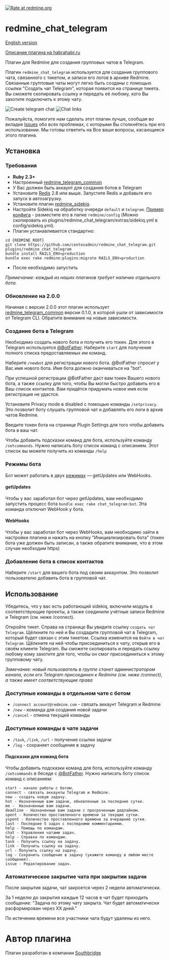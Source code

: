 [![Rate at redmine.org](http://img.shields.io/badge/rate%20at-redmine.org-blue.svg?style=flat)](http://www.redmine.org/plugins/redmine_chat_telegram)
# redmine_chat_telegram

[English version](README.md)

[Описание плагина на habrahabr.ru](https://habrahabr.ru/company/southbridge/blog/281044/)

Плагин для Redmine для создания групповых чатов в Telegram.

Плагин `redmine_chat_telegram` используется для создания группового чата, связанного с тикетом, и записи его логов в архиве Redmine. Связанные групповые чаты могут легко быть созданы с помощью ссылки "Создать чат Telegram", которая появится на странице тикета. Вы сможете скопировать ссылку и передать её любому, кого Вы захотите подключить к этому чату.

![Create telegram chat](https://github.com/centosadmin/redmine_chat_telegram/raw/master/assets/images/create-link.png)
![Chat links](https://github.com/centosadmin/redmine_chat_telegram/raw/master/assets/images/chat-links.png)

Пожалуйста, помогите нам сделать этот плагин лучше, сообщая во вкладке [Issues](https://github.com/centosadmin/redmine_chat_telegram/issues) обо всех проблемах, с которыми Вы столкнётесь при его использовании. Мы готовы ответить на Все ваши вопросы, касающиеся этого плагина.

## Установка

### Требования

* **Ruby 2.3+**
* Настроенный [redmine_telegram_common](https://github.com/centosadmin/redmine_telegram_common)
* У Вас должен быть аккаунт для создания ботов в Telegram
* Установите [Redis](https://redis.io) 2.8 или выше. Запустите Redis и добавьте его запуск в автозагрузку.
* Установите плагин [redmine_sidekiq](https://github.com/ogom/redmine_sidekiq).
* Настройте Sidekiq на обработку очереди `default` и `telegram`. [Пример конфига](https://github.com/centosadmin/redmine_chat_telegram/blob/master/extras/sidekiq.yml) - разместите его в папке `redmine/config`
(Можно скопировать из plugins/redmine_chat_telegram/extras/sidekiq.yml в config/sidekiq.yml).
* Плагин устанавливается стандартно:

```
cd {REDMINE_ROOT}
git clone https://github.com/centosadmin/redmine_chat_telegram.git plugins/redmine_chat_telegram
bundle install RAILS_ENV=production
bundle exec rake redmine:plugins:migrate RAILS_ENV=production
```
* После необходимо запустить

*Примечание: каждый из наших плагинов требует наличие отдельного бота.*

### Обновление на 2.0.0

Начиная с версии 2.0.0 этот плагин использует [redmine_telegram_common](https://github.com/centosadmin/redmine_telegram_common)
версии 0.1.0, в которой ушли от зависимости от Telegram CLI. Обратите внимание на новые зависимости.

### Создание бота в Telegram

Необходимо создать нового бота и получить его токен.
Для этого в Telegram используется [@BotFather](https://telegram.me/botfather).
Наберите `start` для получения полного списка предоставляемых им команд.

Наберите `/newbot` для регистрации нового бота. @BotFather спросит у Вас имя нового бота. Имя бота должно оканчиваться на "bot".

При успешной регистрации @BotFather даст вам токен Вашего нового бота, а также ссылку для того, чтобы Вы могли быстро добавить его в Ваш список контактов. Вам придётся придумать новое имя если регистрация не удастся.

Установите Privacy mode в disabled с помощью команды `/setprivacy`. Это позволит боту слушать групповой чат и добавлять его логи в архив чатов Redmine.

Введите токен бота на странице Plugin Settings для того чтобы добавить бота в ваш чат.

Чтобы добавить подсказки команд для бота, используйте команду `/setcommands`. Нужно написать боту список команд с описанием. Этот список вы можете получить из команды `/help`

### Режимы бота

Бот может работать в двух [режимах](https://core.telegram.org/bots/api#getting-updates) — getUpdates или WebHooks.

#### getUpdates

Чтобы у вас заработал бот через getUpdates, вам необходимо запустить процесс бота `bundle exec rake chat_telegram:bot`.
Эта команда отключит WebHook у бота.

#### WebHooks

Чтобы у вас заработал бот через WebHooks, вам необходимо зайти в настройки плагина и нажать на кнопку "Инициализировать бота"
(токен бота уже должен быть записан, а также обратите внимание, что в этом случае необходим https)

### Добавление бота в список контактов

Наберите `/start` для вашего бота под своим аккаунтом.
Это позволит пользователю добавить бота в групповой чат.

## Использование

Убедитесь, что у вас есть работающий sidekiq, включили модуль в соответствующие проекты, а также соединили учётные записи Redmine и Telegram (см. ниже /connect).

Откройте тикет. Справа на странице Вы увидите ссылку `создать чат Telegram`. Щёлкните по ней и Вы создадите групповой чат в Telegram, который будет связан с этим тикетом. Ссылка изменится на `Войти в чат Telegram`. Щёлкните на ней чтобы присоединиться к чату, открыв его в своём клиенте Telegram. Вы сможете скопировать и передать ссылку любому кому захотите для того, чтобы он смог присоединиться к этому групповому чату.

*Замечание: новый пользователь в группе станет администратором канала, если его Telegram присоединен к Redmine (см. ниже /connect), а также имеет соответствующие права*

### Доступные команды в отдельном чате с ботом

- `/connect account@redmine.com` - связать аккаунт Telegram и Redmine
- `/new` - команда для создания новой задачи
- `/cancel` - отмена текущей команды

### Доступные команды в чате задачи

- `/task`, `/link`, `/url` - получение ссылки задачи
- `/log` - сохраняет сообщение в задачу

#### Подсказки для команд бота

Чтобы добавить подсказки команд для бота, используйте команду `/setcommands` в беседе с [@BotFather](https://telegram.me/botfather). Нужно написать боту список команд с
описанием:

```
start - начало работы с ботом.
connect - связать аккаунты Telegram и Redmine.
new - создать новую задачу.
hot - Назначенные вам задачи, обновленные за последние сутки.
me -  Назначенные вам задачи.
deadline - Назначенные вам задачи с просроченным дедлайном.
spent - Количество проставленного времени за текущие сутки.
yspent - Количество проставленного времени за вчерашние сутки.
last - Последние 5 задач с последними комментариями.
help - Помощь по командам.
chat - Управления чатами задач.
help - Справка по командам.
task - Получить ссылку на задачу.
link - Получить ссылку на задачу.
url - Получить ссылку на задачу.
log - Сохранить сообщение в задачу (укажите команду в любом месте сообщения).
issue - Редактирование задач.
```

### Автоматическое закрытие чата при закрытии задачи

После закрытия задачи, чат закроется через 2 недели автоматически.

За 1 неделю до закрытия каждые 12 часов в чат будет приходить сообщение:
"Задача по этому чату закрыта. Чат будет автоматически расформирован через XX дней."

По истечении времени все участники чата будут удалены из него.  

# Автор плагина

Плагин разработан в компании [Southbridge](https://southbridge.io)
